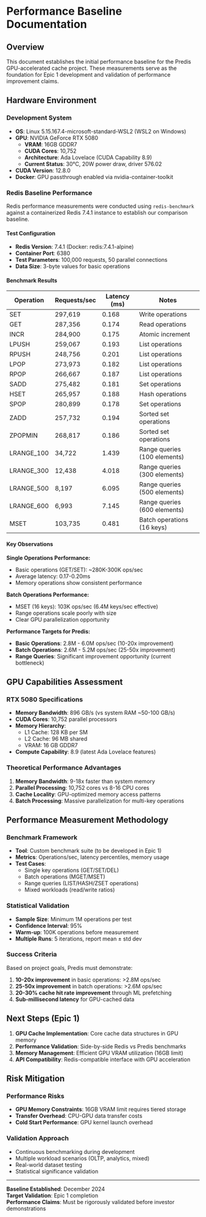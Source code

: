 # Performance Baseline Documentation

## Overview
This document establishes the initial performance baseline for the Predis GPU-accelerated cache project. These measurements serve as the foundation for Epic 1 development and validation of performance improvement claims.

## Hardware Environment

### Development System
- **OS**: Linux 5.15.167.4-microsoft-standard-WSL2 (WSL2 on Windows)
- **GPU**: NVIDIA GeForce RTX 5080
  - **VRAM**: 16GB GDDR7
  - **CUDA Cores**: 10,752
  - **Architecture**: Ada Lovelace (CUDA Capability 8.9)
  - **Current Status**: 30°C, 20W power draw, driver 576.02
- **CUDA Version**: 12.8.0
- **Docker**: GPU passthrough enabled via nvidia-container-toolkit

### Redis Baseline Performance

Redis performance measurements were conducted using `redis-benchmark` against a containerized Redis 7.4.1 instance to establish our comparison baseline.

#### Test Configuration
- **Redis Version**: 7.4.1 (Docker: redis:7.4.1-alpine)
- **Container Port**: 6380
- **Test Parameters**: 100,000 requests, 50 parallel connections
- **Data Size**: 3-byte values for basic operations

#### Benchmark Results

| Operation | Requests/sec | Latency (ms) | Notes |
|-----------|-------------|--------------|-------|
| SET | 297,619 | 0.168 | Write operations |
| GET | 287,356 | 0.174 | Read operations |
| INCR | 284,900 | 0.175 | Atomic increment |
| LPUSH | 259,067 | 0.193 | List operations |
| RPUSH | 248,756 | 0.201 | List operations |
| LPOP | 273,973 | 0.182 | List operations |
| RPOP | 266,667 | 0.187 | List operations |
| SADD | 275,482 | 0.181 | Set operations |
| HSET | 265,957 | 0.188 | Hash operations |
| SPOP | 280,899 | 0.178 | Set operations |
| ZADD | 257,732 | 0.194 | Sorted set operations |
| ZPOPMIN | 268,817 | 0.186 | Sorted set operations |
| LRANGE_100 | 34,722 | 1.439 | Range queries (100 elements) |
| LRANGE_300 | 12,438 | 4.018 | Range queries (300 elements) |
| LRANGE_500 | 8,197 | 6.095 | Range queries (500 elements) |
| LRANGE_600 | 6,993 | 7.145 | Range queries (600 elements) |
| MSET | 103,735 | 0.481 | Batch operations (16 keys) |

#### Key Observations

**Single Operations Performance:**
- Basic operations (GET/SET): ~280K-300K ops/sec
- Average latency: 0.17-0.20ms
- Memory operations show consistent performance

**Batch Operations Performance:**
- MSET (16 keys): 103K ops/sec (6.4M keys/sec effective)
- Range operations scale poorly with size
- Clear GPU parallelization opportunity

**Performance Targets for Predis:**
- **Basic Operations**: 2.8M - 6.0M ops/sec (10-20x improvement)
- **Batch Operations**: 2.6M - 5.2M ops/sec (25-50x improvement)
- **Range Queries**: Significant improvement opportunity (current bottleneck)

## GPU Capabilities Assessment

### RTX 5080 Specifications
- **Memory Bandwidth**: 896 GB/s (vs system RAM ~50-100 GB/s)
- **CUDA Cores**: 10,752 parallel processors
- **Memory Hierarchy**: 
  - L1 Cache: 128 KB per SM
  - L2 Cache: 96 MB shared
  - VRAM: 16 GB GDDR7
- **Compute Capability**: 8.9 (latest Ada Lovelace features)

### Theoretical Performance Advantages
1. **Memory Bandwidth**: 9-18x faster than system memory
2. **Parallel Processing**: 10,752 cores vs 8-16 CPU cores
3. **Cache Locality**: GPU-optimized memory access patterns
4. **Batch Processing**: Massive parallelization for multi-key operations

## Performance Measurement Methodology

### Benchmark Framework
- **Tool**: Custom benchmark suite (to be developed in Epic 1)
- **Metrics**: Operations/sec, latency percentiles, memory usage
- **Test Cases**: 
  - Single key operations (GET/SET/DEL)
  - Batch operations (MGET/MSET)
  - Range queries (LIST/HASH/ZSET operations)
  - Mixed workloads (read/write ratios)

### Statistical Validation
- **Sample Size**: Minimum 1M operations per test
- **Confidence Interval**: 95%
- **Warm-up**: 100K operations before measurement
- **Multiple Runs**: 5 iterations, report mean ± std dev

### Success Criteria
Based on project goals, Predis must demonstrate:
1. **10-20x improvement** in basic operations: >2.8M ops/sec
2. **25-50x improvement** in batch operations: >2.6M ops/sec  
3. **20-30% cache hit rate improvement** through ML prefetching
4. **Sub-millisecond latency** for GPU-cached data

## Next Steps (Epic 1)

1. **GPU Cache Implementation**: Core cache data structures in GPU memory
2. **Performance Validation**: Side-by-side Redis vs Predis benchmarks
3. **Memory Management**: Efficient GPU VRAM utilization (16GB limit)
4. **API Compatibility**: Redis-compatible interface with GPU acceleration

## Risk Mitigation

### Performance Risks
- **GPU Memory Constraints**: 16GB VRAM limit requires tiered storage
- **Transfer Overhead**: CPU-GPU data transfer costs
- **Cold Start Performance**: GPU kernel launch overhead

### Validation Approach
- Continuous benchmarking during development
- Multiple workload scenarios (OLTP, analytics, mixed)
- Real-world dataset testing
- Statistical significance validation

---

**Baseline Established**: December 2024  
**Target Validation**: Epic 1 completion  
**Performance Claims**: Must be rigorously validated before investor demonstrations